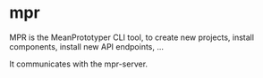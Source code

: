 # mpr #
MPR is the MeanPrototyper CLI tool, to create new projects, install components, install new API endpoints, ...

It communicates with the mpr-server.